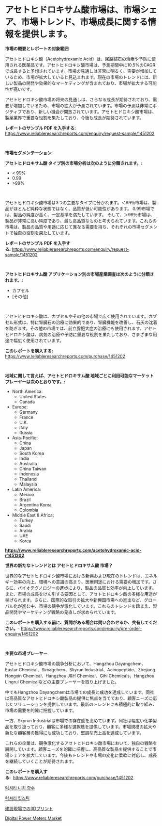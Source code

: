 <p><h1>アセトヒドロキサム酸市場は、市場シェア、市場トレンド、市場成長に関する情報を提供します。</h1></p><p><strong>市場の概要とレポートの対象範囲</strong></p>
<p><p>アセトヒドロキシ酸（Acetohydroxamic Acid）は、尿路結石の治療や予防に使用される医薬品です。アセトヒドロキシ酸市場は、予測期間中に10.5%のCAGRで成長すると予想されています。市場の見通しは非常に明るく、需要が増加しているため、市場が拡大していると見込まれます。現在の市場のトレンドには、新しい製品の開発や効果的なマーケティングが含まれており、市場が拡大する可能性が高いです。</p><p>アセトヒドロキシ酸市場の将来の見通しは、さらなる成長が期待されており、需要が増加しているため、市場の拡大が予測されています。市場の予測は非常にポジティブであり、新しい機会が開放されています。アセトヒドロキシ酸市場は、製薬業界で重要な役割を果たしており、今後も成長が期待されています。</p></p>
<p><strong>レポートのサンプル PDF を入手する:</strong> <a href="https://www.reliableresearchreports.com/enquiry/request-sample/1451202">https://www.reliableresearchreports.com/enquiry/request-sample/1451202</a></p>
<p>&nbsp;</p>
<p><strong>市場セグメンテーション</strong></p>
<p><strong>アセトヒドロキサム酸 タイプ別の市場分析は次のように分類されます。:</strong></p>
<p><ul><li>< 99%</li><li>0.99</li><li>>99%</li></ul></p>
<p>&nbsp;</p>
<p><p>アセトヒドロキシ酸市場は3つの主要なタイプに分かれます。＜99％市場は、製品がほとんど純粋な状態ではなく、品質が低い可能性があります。 0.99市場では、製品の純度が高く、一定基準を満たしています。 そして、＞99％市場は、製品が非常に高い純度であり、最も高品質なものと考えられています。これらの市場は、製品の品質や用途に応じて異なる需要を持ち、それぞれの市場セグメントで独自の役割を果たしています。</p></p>
<p><strong>レポートのサンプル PDF を入手する:</strong>&nbsp;<a href="https://www.reliableresearchreports.com/enquiry/request-sample/1451202">https://www.reliableresearchreports.com/enquiry/request-sample/1451202</a></p>
<p>&nbsp;</p>
<p><strong> アセトヒドロキサム酸 アプリケーション別の市場産業調査は次のように分類されます。:</strong></p>
<p><ul><li>カプセル</li><li>[その他]</li></ul></p>
<p>&nbsp;</p>
<p><p>アセトヒドロキシ酸は、カプセルやその他の市場で広く使用されています。カプセル形式は、特に腎臓石の治療に効果的であり、腎臓機能を改善し、石灰の沈着を防ぎます。その他の市場では、前立腺肥大症の治療にも使用されます。アセトヒドロキシ酸は、病気の治療や予防に重要な役割を果たしており、さまざまな用途で幅広く使用されています。</p></p>
<p><strong>このレポートを購入する:</strong>&nbsp; <a href="https://www.reliableresearchreports.com/purchase/1451202">https://www.reliableresearchreports.com/purchase/1451202</a></p>
<p>&nbsp;</p>
<p><strong>地域に関して言えば、アセトヒドロキサム酸 地域ごとに利用可能なマーケットプレーヤーは次のとおりです。:</strong></p>
<p><ul>
    <li>
        North America:
        <ul>
            <li>United States</li>
            <li>Canada</li>
        </ul>
    </li>
    <li>
        Europe:
        <ul>
            <li>Germany</li>
            <li>France</li>
            <li>U.K.</li>
            <li>Italy</li>
            <li>Russia</li>
        </ul>
    </li>
    <li>
        Asia-Pacific:
        <ul>
            <li>China</li>
            <li>Japan</li>
            <li>South Korea</li>
            <li>India</li>
            <li>Australia</li>
            <li>China Taiwan</li>
            <li>Indonesia</li>
            <li>Thailand</li>
            <li>Malaysia</li>
        </ul>
    </li>
    <li>
        Latin America:
        <ul>
            <li>Mexico</li>
            <li>Brazil</li>
            <li>Argentina Korea</li>
            <li>Colombia</li>
        </ul>
    </li>
    <li>
        Middle East & Africa:
        <ul>
            <li>Turkey</li>
            <li>Saudi</li>
            <li>Arabia</li>
            <li>UAE</li>
            <li>Korea</li>
        </ul>
    </li>
    </ul></p>
<p><strong><a href="https://www.reliableresearchreports.com/acetohydroxamic-acid-r1451202">https://www.reliableresearchreports.com/acetohydroxamic-acid-r1451202</a></strong>&nbsp;</p>
<p><strong>世界の新たなトレンドとは アセトヒドロキサム酸 市場？</strong></p>
<p><p>世界的なアセトヒドロキシ酸市場における新興および現在のトレンドは、エネルギー効率の向上、環境への意識の高まり、医療用途における需要の増加です。さらに、バイオテクノロジーの進歩により、製品の品質と効率が向上しています。また、市場の成長をけん引する要因として、アセトヒドロキシ酸の多様な用途が挙げられます。さらに、国際的な取引の拡大や新興国市場への進出など、グローバル化が進む中、市場の競争が激化しています。これらのトレンドを踏まえ、製品開発やマーケティング戦略の見直しが求められています。</p></p>
<p><strong>このレポートを購入する前に、質問がある場合は問い合わせるか、共有してください。</strong>- <a href="https://www.reliableresearchreports.com/enquiry/pre-order-enquiry/1451202">https://www.reliableresearchreports.com/enquiry/pre-order-enquiry/1451202</a></p>
<p>&nbsp;</p>
<p><strong>主要な市場プレーヤー</strong></p>
<p><p>アセトヒドロキシ酸市場の競争分析において、Hangzhou Dayangchem、Eastar Chemical、Simagchem、Skyrun Industrial、Acinopeptide、Zhejiang Hongxin Chemical、Hangzhou J&H Chemical、Gihi Chemicals、Hangzhou Lingrui Chemicalなどの主要プレーヤーを取り上げました。</p><p>中でもHangzhou Dayangchemは市場での成長と成功を達成しています。同社は高品質なアセトヒドロキシ酸製品の提供に焦点を当てており、顧客ニーズに応じたソリューションを提供しています。最新のトレンドにも積極的に取り組み、市場の需要を的確に把握しています。</p><p>一方、Skyrun Industrialは市場での存在感を高めています。同社は幅広い化学製品を取り扱っており、顧客に多様な選択肢を提供しています。市場規模の拡大や新たな顧客層の獲得にも成功しており、堅調な売上高を達成しています。</p><p>これらの企業は、競争激化するアセトヒドロキシ酸市場において、独自の戦略を展開しています。顧客ニーズを的確に把握し、高品質な製品を提供することで市場シェアを拡大しています。今後もトレンドや市場の変化に柔軟に対応し、成長を継続していくことが期待されます。</p></p>
<p><strong>このレポートを購入する:</strong>&nbsp;&nbsp;<a href="https://www.reliableresearchreports.com/purchase/1451202">https://www.reliableresearchreports.com/purchase/1451202</a></p>
<p><p><a href="https://github.com/wallacBahrtyinger567686/Market-Research-Report-List-1/blob/main/360939919276.md">럭셔리 니치 향수</a></p><p><a href="https://github.com/WilburKihn5676/Market-Research-Report-List-1/blob/main/216857819275.md">럭셔리 립스틱</a></p><p><a href="https://github.com/EthanMorar2011/Market-Research-Report-List-1/blob/main/370759520806.md">建設現場での3Dプリント</a></p><p><a href="https://github.com/Sarissaschmalingtr6fz2739/Market-Research-Report-List-2/blob/main/digital-power-meters-market.md">Digital Power Meters Market</a></p></p>